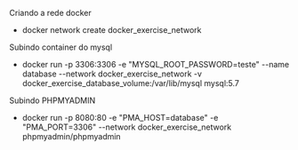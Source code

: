 Criando a rede docker
 - docker network create docker_exercise_network

Subindo container do mysql
- docker run -p 3306:3306 -e "MYSQL_ROOT_PASSWORD=teste" --name database --network docker_exercise_network -v docker_exercise_database_volume:/var/lib/mysql mysql:5.7

Subindo PHPMYADMIN
- docker run -p 8080:80 -e "PMA_HOST=database" -e "PMA_PORT=3306" --network docker_exercise_network phpmyadmin/phpmyadmin

